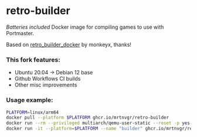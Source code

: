 # retro-builder

*Batteries included* Docker image for compiling games to use with Portmaster.

Based on [retro_builder_docker](https://github.com/monkeyx-net/retro_builder_docker) by monkeyx, thanks!

### This fork features:

- Ubuntu 20.04 -> Debian 12 base
- Github Workflows CI builds
- Other misc improvements

### Usage example:

```bash
PLATFORM=linux/arm64
docker pull --platform $PLATFORM ghcr.io/mrtnvgr/retro-builder
docker run --rm --privileged multiarch/qemu-user-static --reset -p yes
docker run -it --platform=$PLATFORM --name "builder" ghcr.io/mrtnvgr/retro-builder bash
```
